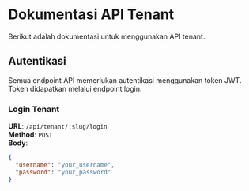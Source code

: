 # Dokumentasi API Tenant

Berikut adalah dokumentasi untuk menggunakan API tenant.

## Autentikasi

Semua endpoint API memerlukan autentikasi menggunakan token JWT. Token didapatkan melalui endpoint login.

### Login Tenant

**URL**: `/api/tenant/:slug/login`  
**Method**: `POST`  
**Body**:

```json
{
  "username": "your_username",
  "password": "your_password"
}